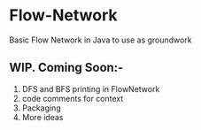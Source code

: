 # Flow-Network
Basic Flow Network in Java to use as groundwork

## WIP. Coming Soon:-
1) DFS and BFS printing in FlowNetwork
2) code comments for context
3) Packaging
4) More ideas
